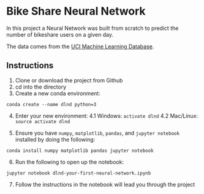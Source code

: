 # Bike Share Neural Network

In this project a Neural Network was built from scratch to predict the number of bikeshare users on a given day.

The data comes from the [UCI Machine Learning Database](https://archive.ics.uci.edu/ml/datasets/Bike+Sharing+Dataset).

## Instructions

1. Clone or download the project from Github
2. cd into the directory
3. Create a new conda environment:

```
conda create --name dlnd python=3
```

4. Enter your new environment:
4.1 Windows: `activate dlnd`
4.2 Mac/Linux: `source activate dlnd`

5. Ensure you have `numpy`, `matplotlib`, `pandas`, and `jupyter notebook` installed by doing the following:
```
conda install numpy matplotlib pandas jupyter notebook
```

6. Run the following to open up the notebook:
```
jupyter notebook dlnd-your-first-neural-network.ipynb
```

7. Follow the instructions in the notebook will lead you through the project
